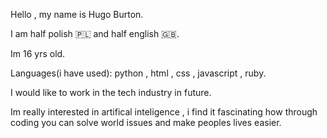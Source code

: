 Hello , my name is Hugo Burton.

I am half polish 🇵🇱 and half english 🇬🇧.

Im 16 yrs old.

Languages(i have used): python , html , css , javascript , ruby.

I would like to work in the tech industry in future.

Im really interested in artifical inteligence , i find it fascinating how through coding you can solve world issues and make peoples lives easier.

